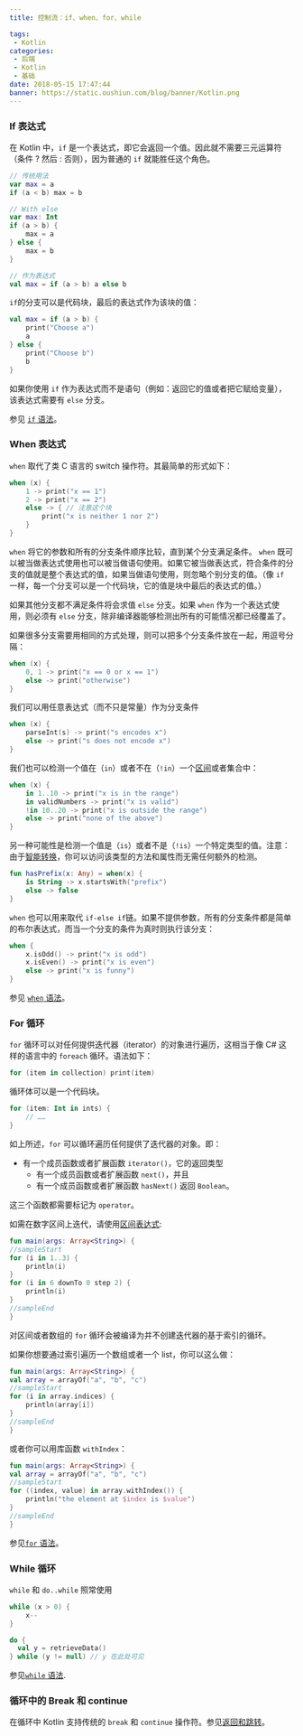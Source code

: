 ```yaml
---
title: 控制流：if、when、for、while

tags:
 - Kotlin
categories:
 - 后端
 - Kotlin
 - 基础
date: 2018-05-15 17:47:44
banner: https://static.oushiun.com/blog/banner/Kotlin.png
---
```


### If 表达式

在 Kotlin 中，`if` 是一个表达式，即它会返回一个值。因此就不需要三元运算符（条件 ? 然后 : 否则），因为普通的 `if` 就能胜任这个角色。

<!-- more -->

```kotlin
// 传统用法
var max = a
if (a < b) max = b

// With else
var max: Int
if (a > b) {
    max = a
} else {
    max = b
}

// 作为表达式
val max = if (a > b) a else b
```

`if`的分支可以是代码块，最后的表达式作为该块的值：

```kotlin
val max = if (a > b) {
    print("Choose a")
    a
} else {
    print("Choose b")
    b
}
```

如果你使用 `if` 作为表达式而不是语句（例如：返回它的值或者把它赋给变量），该表达式需要有 `else` 分支。

参见 [`if` 语法](grammar.html#if)。

### When 表达式

`when` 取代了类 C 语言的 switch 操作符。其最简单的形式如下：

```kotlin
when (x) {
    1 -> print("x == 1")
    2 -> print("x == 2")
    else -> { // 注意这个块
        print("x is neither 1 nor 2")
    }
}
```

`when` 将它的参数和所有的分支条件顺序比较，直到某个分支满足条件。
`when` 既可以被当做表达式使用也可以被当做语句使用。如果它被当做表达式，符合条件的分支的值就是整个表达式的值，如果当做语句使用，则忽略个别分支的值。（像 `if` 一样，每一个分支可以是一个代码块，它的值是块中最后的表达式的值。）

如果其他分支都不满足条件将会求值 `else` 分支。如果 `when` 作为一个表达式使用，则必须有 `else` 分支，除非编译器能够检测出所有的可能情况都已经覆盖了。

如果很多分支需要用相同的方式处理，则可以把多个分支条件放在一起，用逗号分隔：

```kotlin
when (x) {
    0, 1 -> print("x == 0 or x == 1")
    else -> print("otherwise")
}
```

我们可以用任意表达式（而不只是常量）作为分支条件

```kotlin
when (x) {
    parseInt(s) -> print("s encodes x")
    else -> print("s does not encode x")
}
```

我们也可以检测一个值在（`in`）或者不在（`!in`）一个[区间](ranges.html)或者集合中：

```kotlin
when (x) {
    in 1..10 -> print("x is in the range")
    in validNumbers -> print("x is valid")
    !in 10..20 -> print("x is outside the range")
    else -> print("none of the above")
}
```

另一种可能性是检测一个值是（`is`）或者不是（`!is`）一个特定类型的值。注意：由于[智能转换](typecasts.html#智能转换)，你可以访问该类型的方法和属性而无需任何额外的检测。

```kotlin
fun hasPrefix(x: Any) = when(x) {
    is String -> x.startsWith("prefix")
    else -> false
}
```

`when` 也可以用来取代 `if-else if`链。如果不提供参数，所有的分支条件都是简单的布尔表达式，而当一个分支的条件为真时则执行该分支：

```kotlin
when {
    x.isOdd() -> print("x is odd")
    x.isEven() -> print("x is even")
    else -> print("x is funny")
}
```

参见 [`when` 语法](grammar.html#when)。

### For 循环

`for` 循环可以对任何提供迭代器（iterator）的对象进行遍历，这相当于像 C# 这样的语言中的 `foreach` 循环。语法如下：

```kotlin
for (item in collection) print(item)
```

循环体可以是一个代码块。

```kotlin
for (item: Int in ints) {
    // ……
}
```

如上所述，`for` 可以循环遍历任何提供了迭代器的对象。即：

*   有一个成员函数或者扩展函数 `iterator()`，它的返回类型
    *   有一个成员函数或者扩展函数 `next()`，并且
    *   有一个成员函数或者扩展函数 `hasNext()` 返回 `Boolean`。

这三个函数都需要标记为 `operator`。

如需在数字区间上迭代，请使用[区间表达式](ranges.html):

``` kotlin
fun main(args: Array<String>) {
//sampleStart
for (i in 1..3) {
    println(i)
}
for (i in 6 downTo 0 step 2) {
    println(i)
}
//sampleEnd
}
```

对区间或者数组的 `for` 循环会被编译为并不创建迭代器的基于索引的循环。

如果你想要通过索引遍历一个数组或者一个 list，你可以这么做：

``` kotlin
fun main(args: Array<String>) {
val array = arrayOf("a", "b", "c")
//sampleStart
for (i in array.indices) {
    println(array[i])
}
//sampleEnd
}
```

或者你可以用库函数 `withIndex`：

``` kotlin
fun main(args: Array<String>) {
val array = arrayOf("a", "b", "c")
//sampleStart
for ((index, value) in array.withIndex()) {
    println("the element at $index is $value")
}
//sampleEnd
}
```

参见[`for` 语法](grammar.html#for)。

### While 循环

`while` 和 `do..while` 照常使用

```kotlin
while (x > 0) {
    x--
}

do {
  val y = retrieveData()
} while (y != null) // y 在此处可见
```

参见[`while` 语法](grammar.html#while).

### 循环中的 Break 和 continue

在循环中 Kotlin 支持传统的 `break` 和 `continue` 操作符。参见[返回和跳转](returns.html)。
